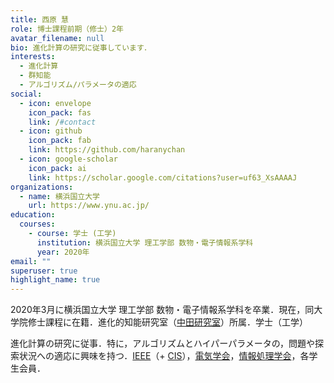 ```yaml
---
title: 西原 慧
role: 博士課程前期（修士）2年
avatar_filename: null
bio: 進化計算の研究に従事しています．
interests:
  - 進化計算
  - 群知能
  - アルゴリズム/パラメータの適応
social:
  - icon: envelope
    icon_pack: fas
    link: /#contact
  - icon: github
    icon_pack: fab
    link: https://github.com/haranychan
  - icon: google-scholar
    icon_pack: ai
    link: https://scholar.google.com/citations?user=uf63_XsAAAAJ
organizations:
  - name: 横浜国立大学
    url: https://www.ynu.ac.jp/
education:
  courses:
    - course: 学士 (工学)
      institution: 横浜国立大学 理工学部 数物・電子情報系学科
      year: 2020年
email: ""
superuser: true
highlight_name: true
---
```

<!-- >This page is now ***Under Construction***. -->

2020年3月に横浜国立大学 理工学部 数物・電子情報系学科を卒業．現在，同大学院修士課程に在籍．進化的知能研究室（[中田研究室](http://www.nkt.ynu.ac.jp/)）所属．学士（工学）

進化計算の研究に従事．特に，アルゴリズムとハイパーパラメータの，問題や探索状況への適応に興味を持つ．[IEEE](https://www.ieee.org/)（+ [CIS](https://cis.ieee.org/)），[電気学会](https://www.iee.jp/)，[情報処理学会](https://www.ipsj.or.jp/)，各学生会員．

<!-- {{< icon name="download" pack="fas" >}} Download my {{< staticref "uploads/demo_resume.pdf" "newtab" >}}resumé{{< /staticref >}}. -->